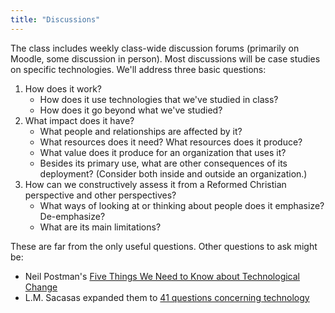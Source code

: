 ```yaml
---
title: "Discussions"
---
```


The class includes weekly class-wide discussion forums (primarily on Moodle, some discussion in person). Most discussions will be case studies on specific technologies. We'll address three basic questions:

1. How does it work?
    - How does it use technologies that we've studied in class?
    - How does it go beyond what we've studied?
2. What impact does it have?
    - What people and relationships are affected by it?
    - What resources does it need? What resources does it produce?
    - What value does it produce for an organization that uses it?
    - Besides its primary use, what are other consequences of its deployment? (Consider both inside and outside an organization.)
3. How can we constructively assess it from a Reformed Christian perspective and other perspectives?
    - What ways of looking at or thinking about people does it emphasize? De-emphasize?
    - What are its main limitations?

These are far from the only useful questions. Other questions to ask might be:

- Neil Postman's [Five Things We Need to Know about Technological Change](https://cs.calvin.edu/courses/cs/262/kvlinden/references/postman-fiveThings-1998.pdf)
- L.M. Sacasas expanded them to [41 questions concerning technology](https://theconvivialsociety.substack.com/p/the-questions-concerning-technology)

